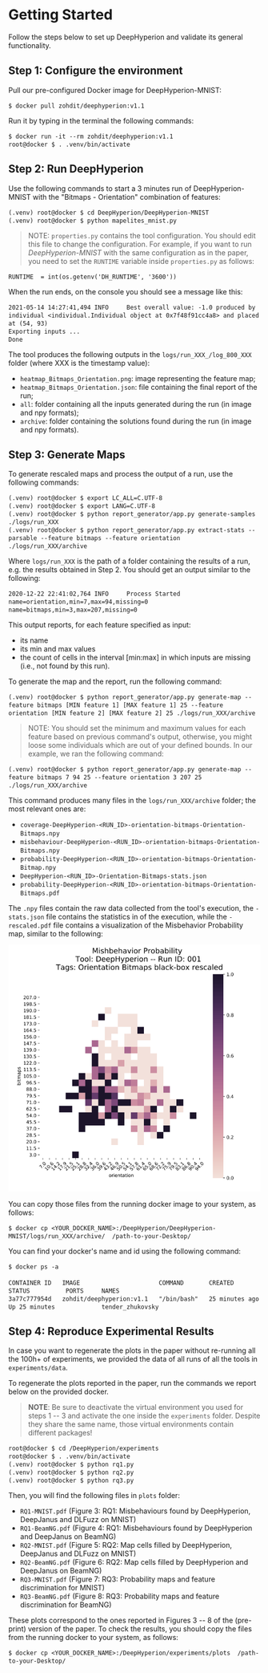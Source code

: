 # Getting Started #

Follow the steps below to set up DeepHyperion and validate its general functionality.


## Step 1: Configure the environment  ##

Pull our pre-configured Docker image for DeepHyperion-MNIST:

``` 
$ docker pull zohdit/deephyperion:v1.1
```

Run it by typing in the terminal the following commands:

```
$ docker run -it --rm zohdit/deephyperion:v1.1
root@docker $ . .venv/bin/activate
```

## Step 2: Run DeepHyperion ##
Use the following commands to start a 3 minutes run of DeepHyperion-MNIST with the "Bitmaps - Orientation" combination of features:

```
(.venv) root@docker $ cd DeepHyperion/DeepHyperion-MNIST
(.venv) root@docker $ python mapelites_mnist.py
```

> NOTE: `properties.py` contains the tool configuration. You should edit this file to change the configuration. For example, if you want to run <i>DeepHyperion-MNIST</i> with the same configuration as in the paper, you need to set the `RUNTIME` variable inside `properties.py` as follows:

```
RUNTIME  = int(os.getenv('DH_RUNTIME', '3600'))
```

When the run ends, on the console you should see a message like this:

```
2021-05-14 14:27:41,494 INFO     Best overall value: -1.0 produced by individual <individual.Individual object at 0x7f48f91cc4a8> and placed at (54, 93)
Exporting inputs ...
Done
```

The tool produces the following outputs in the `logs/run_XXX_/log_800_XXX` folder (where XXX is the timestamp value):

* `heatmap_Bitmaps_Orientation.png`: image representing the feature map;
* `heatmap_Bitmaps_Orientation.json`: file containing the final report of the run;
* `all`: folder containing all the inputs generated during the run (in image and npy formats);
* `archive`: folder containing the solutions found during the run (in image and npy formats).


## Step 3: Generate Maps  ##

To generate rescaled maps and process the output of a run, use the following commands:

```
(.venv) root@docker $ export LC_ALL=C.UTF-8
(.venv) root@docker $ export LANG=C.UTF-8
(.venv) root@docker $ python report_generator/app.py generate-samples ./logs/run_XXX
(.venv) root@docker $ python report_generator/app.py extract-stats --parsable --feature bitmaps --feature orientation ./logs/run_XXX/archive
```
Where `logs/run_XXX` is the path of a folder containing the results of a run, e.g. the results obtained in Step 2.
You should get an output similar to the following:
  
```
2020-12-22 22:41:02,764 INFO     Process Started
name=orientation,min=7,max=94,missing=0
name=bitmaps,min=3,max=207,missing=0
```
This output reports, for each feature specified as input: 

- its name
- its min and max values
- the count of cells in the interval [min:max] in which inputs are missing (i.e., not found by this run). 

To generate the map and the report, run the following command:

```
(.venv) root@docker $ python report_generator/app.py generate-map --feature bitmaps [MIN feature 1] [MAX feature 1] 25 --feature orientation [MIN feature 2] [MAX feature 2] 25 ./logs/run_XXX/archive
```

> NOTE: You should set the minimum and maximum values for each feature based on previous command's output, otherwise, you might loose some individuals which are out of your defined bounds. In our example, we ran the following command:

```
(.venv) root@docker $ python report_generator/app.py generate-map --feature bitmaps 7 94 25 --feature orientation 3 207 25 ./logs/run_XXX/archive
```  

This command produces many files in the `logs/run_XXX/archive` folder; the most relevant ones are:

* `coverage-DeepHyperion-<RUN_ID>-orientation-bitmaps-Orientation-Bitmaps.npy`
* `misbehaviour-DeepHyperion-<RUN_ID>-orientation-bitmaps-Orientation-Bitmaps.npy`
* `probability-DeepHyperion-<RUN_ID>-orientation-bitmaps-Orientation-Bitmap.npy`
* `DeepHyperion-<RUN_ID>-Orientation-Bitmaps-stats.json`
* `probability-DeepHyperion-<RUN_ID>-orientation-bitmaps-Orientation-Bitmaps.pdf`

The `.npy` files contain the raw data collected from the tool's execution, the `-stats.json` file contains the statistics in of the execution, while the `-rescaled.pdf` file contains a visualization of the Misbehavior Probability map, similar to the following:

![](./probability-DeepHyperion-X-orientation-bitmaps-Orientation-Bitmaps-black-box-rescaled.PNG)

You can copy those files from the running docker image to your system, as follows:

```
$ docker cp <YOUR_DOCKER_NAME>:/DeepHyperion/DeepHyperion-MNIST/logs/run_XXX/archive/  /path-to-your-Desktop/
```

You can find your docker's name and id using the following command:

```
$ docker ps -a

CONTAINER ID   IMAGE                      COMMAND       CREATED          STATUS          PORTS     NAMES
3a77c777954d   zohdit/deephyperion:v1.1   "/bin/bash"   25 minutes ago   Up 25 minutes             tender_zhukovsky
```



## Step 4: Reproduce Experimental Results ##

In case you want to regenerate the plots in the paper without re-running all the 100h+ of experiments, we provided the data of all runs of all the tools in `experiments/data`. 

To regenerate the plots reported in the paper, run the commands we report below on the provided docker.
> **NOTE**: Be sure to deactivate the virtual environment you used for steps 1 -- 3 and activate the one inside the `experiments` folder. 
> Despite they share the same name, those virtual environments contain different packages!

```
root@docker $ cd /DeepHyperion/experiments
root@docker $ . .venv/bin/activate
(.venv) root@docker $ python rq1.py
(.venv) root@docker $ python rq2.py
(.venv) root@docker $ python rq3.py
```

Then, you will find the following files in `plots` folder:

* `RQ1-MNIST.pdf` (Figure 3: RQ1: Misbehaviours found by DeepHyperion, DeepJanus and DLFuzz on MNIST)
* `RQ1-BeamNG.pdf` (Figure 4: RQ1: Misbehaviours found by DeepHyperion and DeepJanus on BeamNG)  
* `RQ2-MNIST.pdf` (Figure 5: RQ2: Map cells filled by DeepHyperion, DeepJanus and DLFuzz on MNIST)
* `RQ2-BeamNG.pdf` (Figure 6: RQ2: Map cells filled by DeepHyperion and DeepJanus on BeamNG)
* `RQ3-MNIST.pdf`  (Figure 7: RQ3: Probability maps and feature discrimination for MNIST)
* `RQ3-BeamNG.pdf`  (Figure 8: RQ3: Probability maps and feature discrimination for BeamNG)


These plots correspond to the ones reported in Figures 3 -- 8 of the (pre-print) version of the paper.
To check the results, you should copy the files from the running docker to your system, as follows:

```
$ docker cp <YOUR_DOCKER_NAME>:/DeepHyperion/experiments/plots  /path-to-your-Desktop/
```

